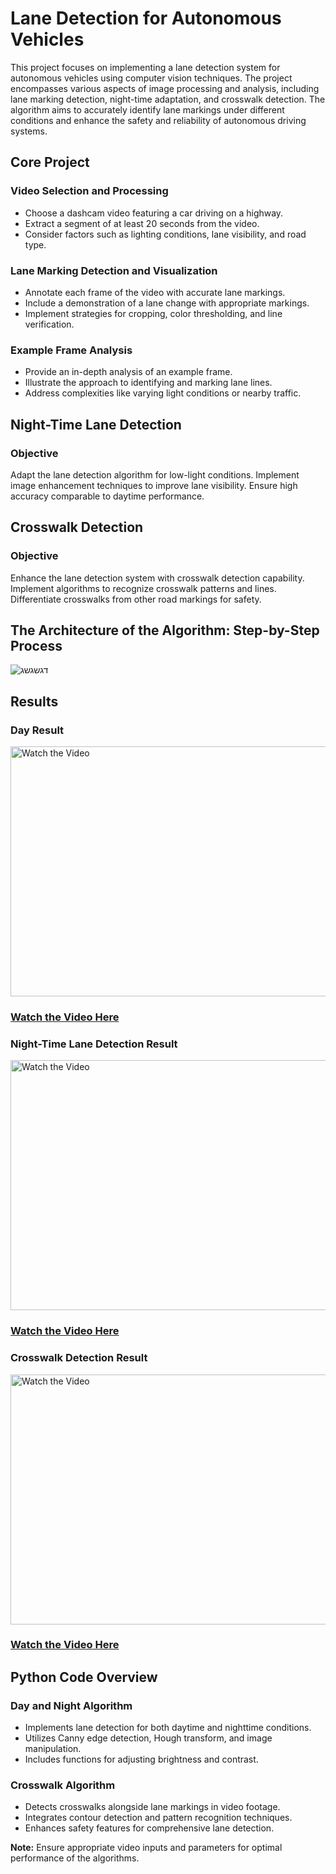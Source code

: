 # Lane Detection for Autonomous Vehicles

This project focuses on implementing a lane detection system for autonomous vehicles using computer vision techniques. The project encompasses various aspects of image processing and analysis, including lane marking detection, night-time adaptation, and crosswalk detection. The algorithm aims to accurately identify lane markings under different conditions and enhance the safety and reliability of autonomous driving systems.

## Core Project

### Video Selection and Processing
- Choose a dashcam video featuring a car driving on a highway.
- Extract a segment of at least 20 seconds from the video.
- Consider factors such as lighting conditions, lane visibility, and road type.

### Lane Marking Detection and Visualization
- Annotate each frame of the video with accurate lane markings.
- Include a demonstration of a lane change with appropriate markings.
- Implement strategies for cropping, color thresholding, and line verification.

### Example Frame Analysis
- Provide an in-depth analysis of an example frame.
- Illustrate the approach to identifying and marking lane lines.
- Address complexities like varying light conditions or nearby traffic.

## Night-Time Lane Detection

### Objective
Adapt the lane detection algorithm for low-light conditions.
Implement image enhancement techniques to improve lane visibility.
Ensure high accuracy comparable to daytime performance.

## Crosswalk Detection

### Objective
Enhance the lane detection system with crosswalk detection capability.
Implement algorithms to recognize crosswalk patterns and lines.
Differentiate crosswalks from other road markings for safety.

## The Architecture of the Algorithm: Step-by-Step Process

![דגשגשג](https://github.com/user-attachments/assets/78df63a7-db15-45f2-aa6e-7d5a922c7962)


## Results

### Day Result


<a href="https://www.youtube.com/embed/aVcRgJhPpVo?si=OBlkvJ-054Qv1GUr">
  <img src="https://img.youtube.com/vi/aVcRgJhPpVo/maxresdefault.jpg" alt="Watch the Video" width="600" height="400">
</a>

### [Watch the Video Here](https://www.youtube.com/embed/aVcRgJhPpVo?si=OBlkvJ-054Qv1GUr)


### Night-Time Lane Detection Result



<a href="https://www.youtube.com/embed/rlmJ9cQNHYw?si=WkvmkkUjClX2JpNZ">
  <img src="https://img.youtube.com/vi/rlmJ9cQNHYw/maxresdefault.jpg" alt="Watch the Video" width="600" height="400">
</a>

### [Watch the Video Here](https://www.youtube.com/embed/rlmJ9cQNHYw?si=WkvmkkUjClX2JpNZ)


### Crosswalk Detection Result


<a href="https://www.youtube.com/embed/pUXdubbXLzc?si=BMTVP0C6eUFqbnXu">
  <img src="https://img.youtube.com/vi/pUXdubbXLzc/maxresdefault.jpg" alt="Watch the Video" width="600" height="400">
</a>

### [Watch the Video Here](https://www.youtube.com/embed/pUXdubbXLzc?si=BMTVP0C6eUFqbnXu)


## Python Code Overview

### Day and Night Algorithm
- Implements lane detection for both daytime and nighttime conditions.
- Utilizes Canny edge detection, Hough transform, and image manipulation.
- Includes functions for adjusting brightness and contrast.

### Crosswalk Algorithm
- Detects crosswalks alongside lane markings in video footage.
- Integrates contour detection and pattern recognition techniques.
- Enhances safety features for comprehensive lane detection.

**Note:** Ensure appropriate video inputs and parameters for optimal performance of the algorithms.
